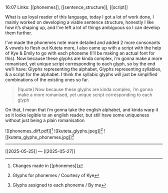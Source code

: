 16:07
Links: [[phonemes]], [[sentence_structure]], [[script]]

What is up loyal reader of this language, today I got a lot of work done, I mainly worked on developing a viable sentence structure, honestly I like how it’s shaping up, and I’ve left a lot of things ambiguous so I can develop them further. 

I’ve made the phonemes note more detailed and added 2 more consonants & vowels to flesh out Kuteta more, I also came up with a script with the help of Kye & Emily to go with each phoneme (I’ll be making an actual font for this). Now because these glyphs are kinda complex, i’m gonna make a more romanised, yet unique script corresponding to each glyph, so by the end we’ll have: Glyphs representing the alphabet, Glyphs representing syllables, & a script for the alphabet. I think the syllabic glyphs will just be simplified combinations of the existing ones so far. 

>[!quote] Now because these glyphs are kinda complex, i’m gonna make a more romanised, yet unique script corresponding to each glyph

On that, I mean that i’m gonna take the english alphabet, and kinda warp it so it looks legible to an english reader, but still have some uniqueness without just being a plain romanisation





![[phonemes_diff.pdf]][^1]
![[kuteta_glyphs.jpeg]][^2]
![[kuteta_glyphs_phonemes.jpg]][^3]






---
[[2025-05-25]] — [[2025-05-27]]

[^1]: Changes made in [[phonemes]]

[^2]: Glyphs for phonemes / Courtesy of Kye

[^3]: Glyphs assigned to each phoneme / By me
